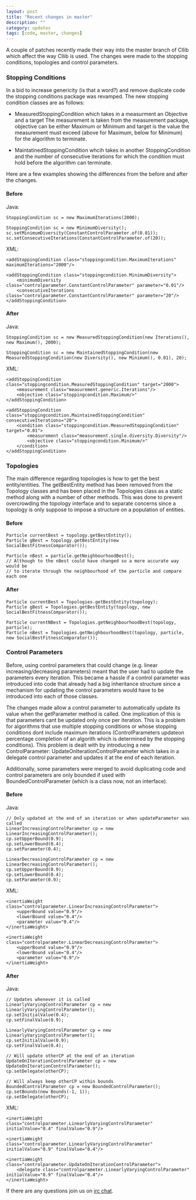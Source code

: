 ```yaml
---
layout: post
title: "Recent changes in master"
description: ""
category: updates
tags: [code, master, changes]
---
```


A couple of patches recently made their way into the master branch of CIlib which
affect the way CIlib is used. The changes were made to the stopping conditions,
topologies and control parameters.

<!-- more -->

### Stopping Conditions

In a bid to increase genericity (is that a word?) and remove duplicate code the
stopping conditions package was revamped. The new stopping condition classes are as
follows:

- MeasuredStoppingCondition which takes in a measurment an Objective and a target
The measurement is taken from the measurement package, objective can be either
Maximum or Minimum and target is the value the measurement must exceed (above
for Maximum, below for Minimum) for the algorithm to terminate.

- MaintatinedStoppingCondition whcih takes in another StoppingCondition and the
number of consecutive iterations for which the condition must hold before the
algorithm can terminate.

Here are a few examples showing the differences from the before and after the
changes.

#### Before
Java:

    StoppingCondition sc = new MaximumIterations(2000);

    StoppingCondition sc = new MinimumDiversity();
    sc.setMinimumDiversity(ConstantControlParameter.of(0.01));
    sc.setConsecutiveIterations(ConstantControlParameter.of(20));

XML:

    <addStoppingCondition class="stoppingcondition.MaximumIterations" maximumIterations="2000"/>

    <addStoppingCondition class="stoppingcondition.MinimumDiversity">
        <minimumDiversity class="controlparameter.ConstantControlParameter" parameter="0.01"/>
        <consecutiveIterations class="controlparameter.ConstantControlParameter" parameter="20"/>
    </addStoppingCondition>

#### After
Java:

    StoppingCondition sc = new MeasuredStoppingCondition(new Iterations(), new Maximum(), 2000);

    StoppingCondition sc = new MaintainedStoppingCondition(new MeasuredStoppingCondition(new Diversity(), new Minimum(), 0.01), 20);

XML:

    <addStoppingCondition class="stoppingcondition.MeasuredStoppingCondition" target="2000">
        <measurement class="measurement.generic.Iterations"/>
        <objective class="stoppingcondition.Maximum/>"
    </addStoppingCondition>

    <addStoppingCondition class="stoppingcondition.MaintainedStoppingCondition" consecutiveIterations="20">
        <condition class="stoppingcondition.MeasuredStoppingCondition" target="0.01">
            <measurement class="measurement.single.diversity.Diversity"/>
            <objective class="stoppingcondition.Minimum/>"
        </condition>
    </addStoppingCondition>


### Topologies

The main difference regarding topologies is how to get the best entity/entities.
The getBestEntity method has been removed from the Topology classes and has been
placed in the Topologies class as a static method along with a number of other
methods. This was done to prevent overcrowding the topology interface and to
separate concerns since a topology is only suppose to impose a structure on a
population of entities.

#### Before

    Particle currentBest = topology.getBestEntity();
    Particle gBest = topology.getBestEntity(new SocialBestFitnessComparator());

    Particle nBest = particle.getNeighbourhoodBest();
    // Although to the nBest could have changed so a more accurate way would be
    // to iterate through the neighbourhood of the particle and compare each one

#### After

    Particle currentBest = Topologies.getBestEntity(topology);
    Particle gBest = Topologies.getBestEntity(topology, new SocialBestFitnessComparator());

    Particle currentNBest = Topologies.getNeighbourhoodBest(topology, particle);
    Particle nBest = Topologies.getNeighbourhoodBest(topology, particle, new SocialBestFitnessComparator());


### Control Parameters

Before, using control parameters that could change (e.g. linear increasing/decreasing
parameters) meant that the user had to update the parameters every iteration.
This became a hassle if a control parameter was introduced into code that already
had a big inheritance structure since a mechanism for updating the control parameters
would have to be introduced into each of those classes.

The changes made allow a control parameter to automatically update its value when
the getParameter method is called. One implication of this is that parameters cant
be updated only once per iteration. This is a problem for algorithms that use multiple
stopping conditions or whose stopping conditions dont include maximum iterations
(ControlParameters updateon percentage completion of an algorith which is determined
by the stopping conditions). This problem is dealt with by introducing a new
ControlParameter: UpdateOnIterationControlParameter which takes in a delegate
control parameter and updates it at the end of each iteration.

Additionally, some parameters were merged to avoid duplicating code and control
parameters are only bounded if used with BoundedControlParameter (which is a class
now, not an interface).

#### Before
Java:

    // Only updated at the end of an iteration or when updateParameter was called
    LinearIncreasingControlParameter cp = new LinearIncreasingControlParameter();
    cp.setUpperBound(0.9);
    cp.setLowerBound(0.4);
    cp.setParameter(0.4);

    LinearDecreasingControlParameter cp = new LinearDecreasingControlParameter();
    cp.setUpperBound(0.9);
    cp.setLowerBound(0.4);
    cp.setParameter(0.9);

XML:

    <inertiaWeight class="controlparameter.LinearIncreasingControlParameter">
        <upperBound value="0.9"/>
        <lowerBound value="0.4"/>
        <parameter value="0.4"/>
    </inertiaWeight>

    <inertiaWeight class="controlparameter.LinearDecreasingControlParameter">
        <upperBound value="0.9"/>
        <lowerBound value="0.4"/>
        <parameter value="0.9"/>
    </inertiaWeight>

#### After
Java:

    // Updates whenever it is called
    LinearlyVaryingControlParameter cp = new LinearlyVaryingControlParameter();
    cp.setInitialValue(0.4);
    cp.setFinalValue(0.9);

    LinearlyVaryingControlParameter cp = new LinearlyVaryingControlParameter();
    cp.setInitialValue(0.9);
    cp.setFinalValue(0.4);

    // Will update otherCP at the end of an iteration
    UpdateOnIterationControlParameter cp = new UpdateOnIterationControlParameter();
    cp.setDelegate(otherCP);

    // Will always keep otherCP within bounds
    BoundedControlParameter cp = new BoundedControlParameter();
    cp.setBounds(new Bounds(-1, 1));
    cp.setDelegate(otherCP);

XML:

    <inertiaWeight class="controlparameter.LinearlyVaryingControlParameter" initialValue="0.4" finalValue="0.9"/>

    <inertiaWeight class="controlparameter.LinearlyVaryingControlParameter" initialValue="0.9" finalValue="0.4"/>

    <inertiaWeight class="controlparameter.UpdateOnIterationControlParameter">
        <delegate class="controlparameter.LinearlyVaryingControlParameter" initialValue="0.9" finalValue="0.4"/>
    </inertiaWeight>


If there are any questions join us on [irc chat](http://webchat.freenode.net/?channels=cilib).
